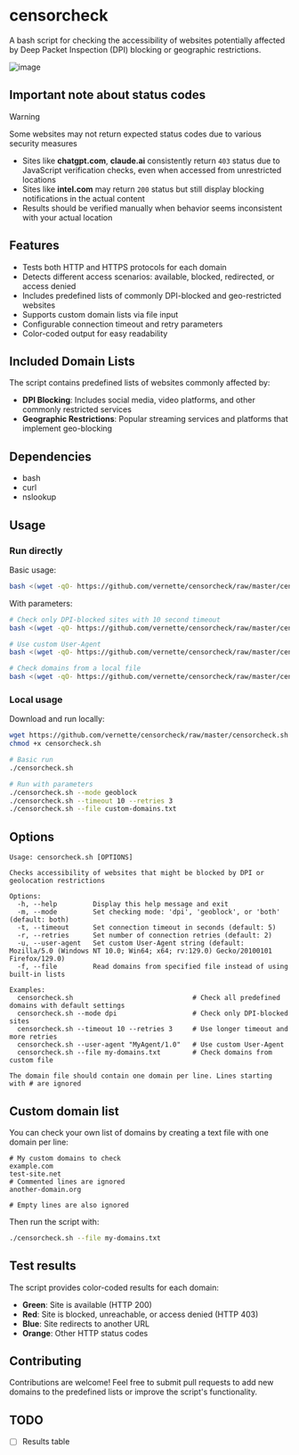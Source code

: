 # censorcheck

A bash script for checking the accessibility of websites potentially affected by Deep Packet Inspection (DPI) blocking or geographic restrictions.

![image](https://i.imgur.com/9QLDY90.png)

## Important note about status codes

> [!WARNING]
> Some websites may not return expected status codes due to various security measures

- Sites like **chatgpt.com**, **claude.ai** consistently return `403` status due to JavaScript verification checks, even when accessed from unrestricted locations
- Sites like **intel.com** may return `200` status but still display blocking notifications in the actual content
- Results should be verified manually when behavior seems inconsistent with your actual location

## Features

- Tests both HTTP and HTTPS protocols for each domain
- Detects different access scenarios: available, blocked, redirected, or access denied
- Includes predefined lists of commonly DPI-blocked and geo-restricted websites
- Supports custom domain lists via file input
- Configurable connection timeout and retry parameters
- Color-coded output for easy readability

## Included Domain Lists

The script contains predefined lists of websites commonly affected by:

- **DPI Blocking**: Includes social media, video platforms, and other commonly restricted services
- **Geographic Restrictions**: Popular streaming services and platforms that implement geo-blocking

## Dependencies

- bash
- curl
- nslookup

## Usage

### Run directly

Basic usage:

```bash
bash <(wget -qO- https://github.com/vernette/censorcheck/raw/master/censorcheck.sh)
```

With parameters:

```bash
# Check only DPI-blocked sites with 10 second timeout
bash <(wget -qO- https://github.com/vernette/censorcheck/raw/master/censorcheck.sh) --mode dpi --timeout 10

# Use custom User-Agent
bash <(wget -qO- https://github.com/vernette/censorcheck/raw/master/censorcheck.sh) --user-agent "CustomAgent/2.0"

# Check domains from a local file
bash <(wget -qO- https://github.com/vernette/censorcheck/raw/master/censorcheck.sh) --file ~/my-domains.txt
```

### Local usage

Download and run locally:

```bash
wget https://github.com/vernette/censorcheck/raw/master/censorcheck.sh
chmod +x censorcheck.sh

# Basic run
./censorcheck.sh

# Run with parameters
./censorcheck.sh --mode geoblock
./censorcheck.sh --timeout 10 --retries 3
./censorcheck.sh --file custom-domains.txt
```

## Options

```
Usage: censorcheck.sh [OPTIONS]

Checks accessibility of websites that might be blocked by DPI or geolocation restrictions

Options:
  -h, --help         Display this help message and exit
  -m, --mode         Set checking mode: 'dpi', 'geoblock', or 'both' (default: both)
  -t, --timeout      Set connection timeout in seconds (default: 5)
  -r, --retries      Set number of connection retries (default: 2)
  -u, --user-agent   Set custom User-Agent string (default: Mozilla/5.0 (Windows NT 10.0; Win64; x64; rv:129.0) Gecko/20100101 Firefox/129.0)
  -f, --file         Read domains from specified file instead of using built-in lists

Examples:
  censorcheck.sh                              # Check all predefined domains with default settings
  censorcheck.sh --mode dpi                   # Check only DPI-blocked sites
  censorcheck.sh --timeout 10 --retries 3     # Use longer timeout and more retries
  censorcheck.sh --user-agent "MyAgent/1.0"   # Use custom User-Agent
  censorcheck.sh --file my-domains.txt        # Check domains from custom file

The domain file should contain one domain per line. Lines starting with # are ignored
```

## Custom domain list

You can check your own list of domains by creating a text file with one domain per line:

```
# My custom domains to check
example.com
test-site.net
# Commented lines are ignored
another-domain.org

# Empty lines are also ignored
```

Then run the script with:

```bash
./censorcheck.sh --file my-domains.txt
```

## Test results

The script provides color-coded results for each domain:

- **Green**: Site is available (HTTP 200)
- **Red**: Site is blocked, unreachable, or access denied (HTTP 403)
- **Blue**: Site redirects to another URL
- **Orange**: Other HTTP status codes

## Contributing

Contributions are welcome! Feel free to submit pull requests to add new domains to the predefined lists or improve the script's functionality.

## TODO

- [ ] Results table
